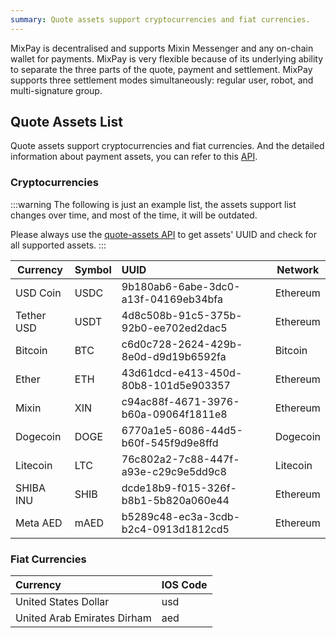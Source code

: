 ```yaml
---
summary: Quote assets support cryptocurrencies and fiat currencies.
---
```



MixPay is decentralised and supports Mixin Messenger and any on-chain wallet for payments. MixPay is very flexible because of its underlying ability to separate the three parts of the quote, payment and settlement. MixPay supports three settlement modes simultaneously: regular user, robot, and multi-signature group.

## Quote Assets List

Quote assets support cryptocurrencies and fiat currencies. And the detailed information about payment assets, you can refer to this [API](https://mixpay.me/developers/api/assets/quote-assets).

### **Cryptocurrencies**

:::warning
The following is just an example list, the assets support list changes over time, and most of the time, it will be outdated. 

Please always use the [quote-assets API](https://mixpay.me/developers/api/assets/quote-assets) to get assets' UUID and check for all supported assets.
:::

| Currency | Symbol | UUID | Network |
| --- | --- | :-- | --- |
| USD Coin | USDC | 9b180ab6-6abe-3dc0-a13f-04169eb34bfa | Ethereum |
| Tether USD | USDT | 4d8c508b-91c5-375b-92b0-ee702ed2dac5 | Ethereum |
| Bitcoin | BTC | c6d0c728-2624-429b-8e0d-d9d19b6592fa | Bitcoin |
| Ether | ETH | 43d61dcd-e413-450d-80b8-101d5e903357 | Ethereum |
| Mixin | XIN | c94ac88f-4671-3976-b60a-09064f1811e8 | Ethereum |
| Dogecoin | DOGE | 6770a1e5-6086-44d5-b60f-545f9d9e8ffd | Dogecoin |
| Litecoin | LTC | 76c802a2-7c88-447f-a93e-c29c9e5dd9c8 | Litecoin |
| SHIBA INU | SHIB | dcde18b9-f015-326f-b8b1-5b820a060e44 | Ethereum |
| Meta AED | mAED | b5289c48-ec3a-3cdb-b2c4-0913d1812cd5 | Ethereum |

### **Fiat Currencies**





| Currency | IOS Code |
| :-- | --- |
| United States Dollar | usd |
| United Arab Emirates Dirham | aed |
